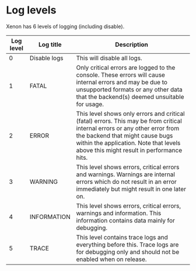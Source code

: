# Log levels

Xenon has 6 levels of logging (including disable).

| Log level | Log title    | Description                                                                                                                                                                                                                                                |
|-----------|--------------|------------------------------------------------------------------------------------------------------------------------------------------------------------------------------------------------------------------------------------------------------------|
|         0 | Disable logs | This will disable all logs.                                                                                                                                                                                                                                |
|         1 | FATAL        | Only critical errors are logged to the console. These errors will cause internal errors and may be due to unsupported formats or any other data that the backend(s) deemed unsuitable for usage.                                                             |
|         2 | ERROR        | This level shows only errors and critical (fatal) errors. This may be from critical internal errors or any other error from the backend that might cause bugs within the application. Note that levels above this might result in performance hits. |
|         3 | WARNING      | This level shows errors, critical errors and warnings. Warnings are internal errors which do not result in an error immediately but might result in one later on.                                                                                         |
|         4 | INFORMATION  | This level shows errors, critical errors, warnings and information. This information contains data mainly for debugging.                                                                                                                                   |
|         5 | TRACE        | This level contains trace logs and everything before this. Trace logs are for debugging only and should not be enabled when on release.                                                                                                                   |                                                                                                            |
